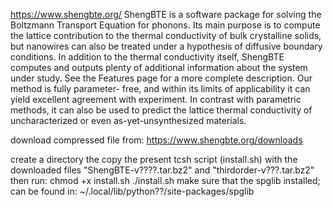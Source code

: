 https://www.shengbte.org/
ShengBTE is a software package for solving the Boltzmann Transport Equation for phonons. Its main purpose is to compute the lattice contribution to the thermal conductivity of bulk crystalline solids, but nanowires can also be treated under a hypothesis of diffusive boundary conditions. In addition to the thermal conductivity itself, ShengBTE computes and outputs plenty of additional information about the system under study. See the Features page for a more complete description. Our method is fully parameter-
free, and within its limits of applicability it can yield excellent agreement with experiment. In contrast with parametric methods, it can also be used to predict the lattice thermal conductivity of uncharacterized or even as-yet-unsynthesized materials.

download compressed file from:
  https://www.shengbte.org/downloads

create a directory the copy the present tcsh script (install.sh) with the downloaded files "ShengBTE-v????.tar.bz2" and "thirdorder-v???.tar.bz2"  then run:
      chmod +x install.sh
      ./install.sh
make sure that the spglib installed;
  can be found in: ~/.local/lib/python??/site-packages/spglib
